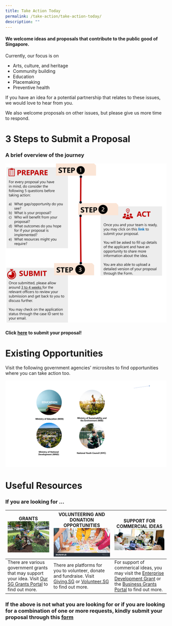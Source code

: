 ```yaml
---
title: Take Action Today
permalink: /take-action/take-action-today/
description: ""
---
```

#### We welcome ideas and proposals that contribute to the public good of Singapore.

Currently, our focus is on

* Arts, culture, and heritage
* Community building
* Education
* Placemaking
* Preventive health

If you have an idea for a potential partnership that relates to these issues, we would love to hear from you. 

We also welcome proposals on other issues, but please give us more time to respond. 

# 3 Steps to Submit a Proposal

### A brief overview of the journey 

![](/images/steps%20to%20submit%20a%20proposal.png)

#### Click [here](https://go.gov.sg/takeactiontoday) to submit your proposal! 

# Existing Opportunities 

Visit the following government agencies' microsites to find opportunities where you can take action too. 

![](/images/areas%20of%20opportunities.png)

# Useful Resources 

### If you are looking for ... 



| GRANTS ![](/images/whatsapp%20image_2.jpg) | VOLUNTEERING AND DONATION OPPORTUNITIES ![](/images/STOCK%20Photo_1.jpg) | SUPPORT FOR COMMERCIAL IDEAS ![](/images/20210306-loveourhood-katong-142_1.jpg) |
| -------- | -------- | -------- |
| There are various government grants that may support your idea. Visit [Our SG Grants Portal](https://oursggrants.gov.sg) to find out more.  | There are platforms for you to volunteer, donate and fundraise. Visit [Giving.SG](https://www.giving.sg) or [Volunteer.SG](https://www.volunteer.gov.sg/) to find out more. | For support of commerical ideas, you may visit the [Enterprise Development Grant](https://www.enterprisesg.gov.sg/financial-support/enterprise-development-grant) or the [Business Grants Portal](https://www.businessgrants.gov.sg/) to find out more.

### If the above is not what you are looking for or if you are looking for a combination of one or more requests, kindly submit your proposal through this [form](https://go.gov.sg/takeactiontoday)